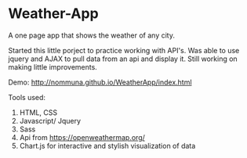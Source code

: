 # Weather-App
A one page app that shows the weather of any city. 

Started this little porject to practice working with API's. Was able to use jquery and AJAX to pull data from an api and display it. Still working on making little improvements.

Demo: http://nommuna.github.io/WeatherApp/index.html

Tools used:

1. HTML, CSS
2. Javascript/ Jquery
3. Sass
4. Api from https://openweathermap.org/
5. Chart.js for interactive and stylish visualization of data
